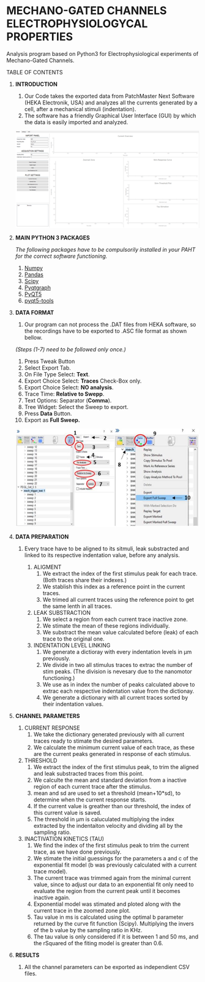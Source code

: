 # **MECHANO-GATED CHANNELS ELECTROPHYSIOLOGYCAL PROPERTIES**

Analysis program based on Python3 for Electrophysiological experiments of Mechano-Gated Channels.

TABLE OF CONTENTS
1. **INTRODUCTION**
   1. Our Code takes the exported data from PatchMaster Next Software (HEKA Electronik, USA) and analyzes all the currents generated by a cell, after a mechanical stimuli (indentation). 
   2. The software has a friendly Graphical User Interface (GUI) by which the data is easily imported and analyzed.
    
   ![Screen_Shot](Resources/img/Program_Screen_Shot.jpg)
2. **MAIN PYTHON 3 PACKAGES**
   
   *The following packages have to be compulsorily installed in your PAHT for the correct software functioning.* 
   1. [Numpy](https://numpy.org/)
   2. [Pandas](https://pandas.pydata.org/)
   3. [Scipy](https://scipy.org/)
   4. [Pyqtgraph](https://www.pyqtgraph.org/)
   5. [PyQT5](https://pypi.org/project/PyQt5/)
   6. [pyqt5-tools](https://pypi.org/project/pyqt5-tools/)
3. **DATA FORMAT**

   1. Our program can not process the .DAT files from HEKA software, so the recordings have to be exported to .ASC file format as shown bellow.
   
   *(Steps (1-7) need to be followed only once.)*
      1. Press Tweak Button
      2. Select Export Tab.
      3. On File Type Select: **Text**.
      4. Export Choice Select: **Traces** Check-Box only.
      5. Export Choice Select: **NO analysis**.
      6. Trace Time: **Relative to Swepp**.
      7. Text Options: Separator (**Comma**).
      8. Tree Widget:  Select the Sweep to export.
      9. Press **Data** Button.
      10. Export as **Full Sweep.**
   
   ![HEKAEXP](Resources/img/HEKA_EXP.jpg)
4. **DATA PREPARATION**
   1. Every trace have to be aligned to its sitmuli, leak substracted and linked to its respective indentation value, before any analysis.
   
      1. ALIGMENT
         1. We extract the index of the first stimulus peak for each trace. (Both traces share their indexes.)
         2. We stablish this index as a reference point in the current traces.
         3. We trimed all current traces using the reference point to get the same lenth in all traces.
      2. LEAK SUBSTRACTION
         1. We select a region from each current trace inactive zone.
         2. We stimate the mean of these regions individually.
         3. We substract the mean value calculated before (leak) of each trace to the original one.
      3. INDENTATION LEVEL LINKING
         1. We generate a dictioray with every indentation levels in μm previously.
         2. We divide in two all stimulus traces to extrac the number of stim peaks. (The division is nevesary due to the nanomotor functioning.)
         3. We use as in index the number of peaks calculated above to extrac each respective indentation value from the dictionay.
         4. We generate a dictionary with all current traces sorted by their indentation values.

5. **CHANNEL PARAMETERS**
   1. CURRENT RESPONSE
      1. We take the dictionary generated previously with all current traces ready to stimate the desired parameters.
      2. We calculate the minimum current value of each trace, as these are the current peaks generated in response of each stimulus.
   2. THRESHOLD
      1. We extract the index of the first stimulus peak, to trim the aligned and leak substracted traces from this point.
      2. We calculte the mean and standard deviation from a inactive region of each current trace after the stimulus.
      3. mean and sd are used to set a threshold (mean+10*sd), to determine when the current response starts.
      4. If the current value is greather than our threshold, the index of this current value is saved.
      5. The threshold in µm is caluculated multiplying the index extracted by the indentaiton velocity and dividing all by the sampling ratio.
   3. INACTIVATION KINETICS (TAU)
      1. We find the index of the first stimulus peak to trim the current trace, as we have done previously.
      2. We stimate the initial guessings for the parameters a and c of the exponential fit model (b was previously calculated with a current trace model).
      3. The current trace was trimmed again from the minimal current value, since to adjust our data to an exponential fit only need to evaluate the region from the current peak until it becomes inactive again.
      4. Exponential model was stimated and ploted along with the current trace in the zoomed zone plot.
      5. Tau value in ms is calculated using the optimal b parameter returned by the curve fit function (Scipy). Multiplying the invers of the b value by the sampling ratio in KHz.
      6. The tau value is only considered if it is between 1 and 50 ms, and the rSquared of the fiting model is greater than 0.6.
6. **RESULTS**
   1. All the channel parameters can be exported as independient CSV files.
